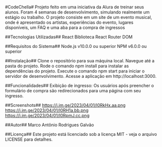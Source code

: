 #CodeChella#
Projeto feito em uma iniciativa da Alura de treinar seus alunos. Foram 4 semanas de desenvolvimento, simulando realmente um estágio ou trabalho.
O projeto consiste em um site de um evento musical, onde é apresentado os artistas, experiências do evento, lugares disponíveis, um FAQ e uma aba para a compra de ingressos

##Tecnologias Utilizadas##
React
Biblioteca React Router DOM

##Requisitos do Sistema##
Node.js v10.0.0 ou superior
NPM v6.0.0 ou superior

##Instalação##
Clone o repositório para sua máquina local.
Navegue até a pasta do projeto.
Rode o comando npm install para instalar as dependências do projeto.
Execute o comando npm start para iniciar o servidor de desenvolvimento.
Acesse a aplicação em http://localhost:3000.

##Funcionalidades##
Exibição de ingresso: Os usuários após preencher o formulário de compra são redirecionados para uma página com seu ingresso.

##Screenshots##
https://i.im.ge/2023/04/01/I0RkHx.aa.png
https://i.im.ge/2023/04/01/I0RH1a.bb.png
https://i.im.ge/2023/04/01/I0RpmJ.cc.png

##Autor##
Marco Antônio Rodrigues Galvão

##Licença##
Este projeto está licenciado sob a licença MIT - veja o arquivo LICENSE para detalhes.
